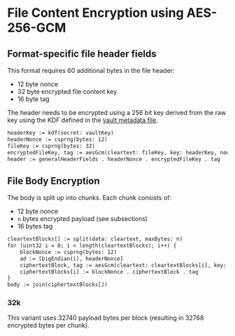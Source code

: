 # File Content Encryption using AES-256-GCM

## Format-specific file header fields
This format requires 60 additional bytes in the file header:

* 12 byte nonce
* 32 byte encrypted file content key
* 16 byte tag

The header needs to be encrypted using a 256 bit key derived from the raw key using the KDF defined in the [vault metadata file](../vault%20metadata/README.md).

```txt
headerKey := kdf(secret: vaultKey)
headerNonce := csprng(bytes: 12)
fileKey := csprng(bytes: 32)
encryptedFileKey, tag := aesGcm(cleartext: fileKey, key: headerKey, nonce: headerNonce, ad: generalHeaderFields)
header := generalHeaderFields . headerNonce . encryptedFileKey . tag
```

## File Body Encryption

The body is split up into chunks. Each chunk consists of:

* 12 byte nonce
* `n` bytes encrypted payload (see subsections)
* 16 bytes tag

```txt
cleartextBlocks[] := split(data: cleartext, maxBytes: n)
for (uint32 i = 0; i < length(cleartextBlocks); i++) {
    blockNonce := csprng(bytes: 12)
    ad := [bigEndian(i), headerNonce]
    ciphertextBlock, tag := aesGcm(cleartext: cleartextBlocks[i], key: fileKey, nonce: blockNonce, ad: ad)
    ciphertextBlocks[i] := blockNonce . ciphertextBlock . tag
}
body := join(ciphertextBlocks[])
```

### 32k

This variant uses 32740 payload bytes per block (resulting in 32768 encrypted bytes per chunk).